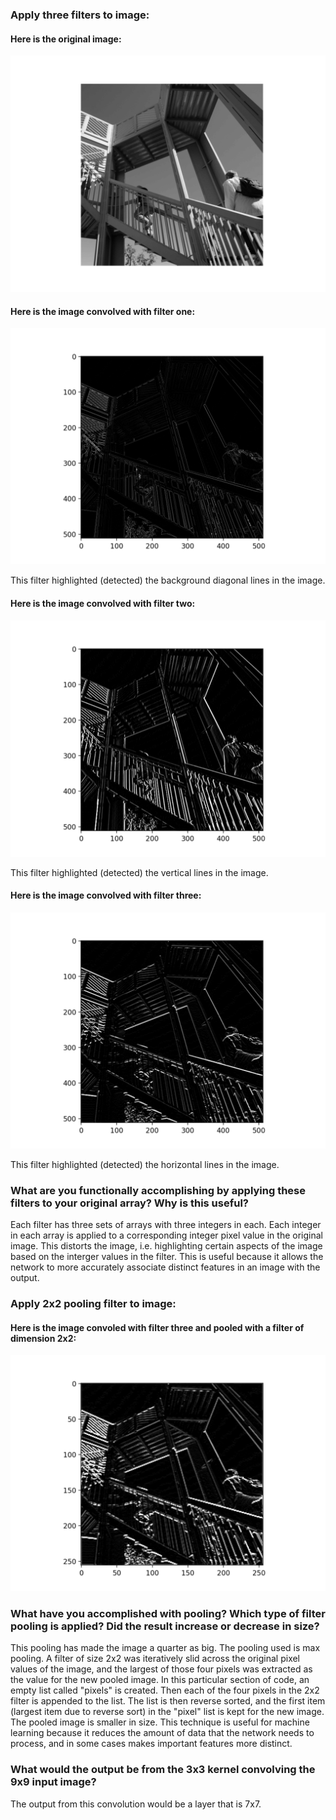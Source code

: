 ### Apply three filters to image:

#### Here is the original image:
![Original Image](original.png)

#### Here is the image convolved with filter one:
![Convolution One](conv_1.png)

This filter highlighted (detected) the background diagonal lines in the image.

#### Here is the image convolved with filter two:
![Convolution Two](conv_2.png)

This filter highlighted (detected) the vertical lines in the image. 

#### Here is the image convolved with filter three:
![Convolution Three](conv_3.png)

This filter highlighted (detected) the horizontal lines in the image. 

### What are you functionally accomplishing by applying these filters to your original array? Why is this useful?

Each filter has three sets of arrays with three integers in each. Each integer in each array is applied to a corresponding integer pixel value in the original image. This distorts the image, i.e. highlighting certain aspects of the image based on the interger values in the filter. This is useful because it allows the network to more accurately associate distinct features in an image with the output.

### Apply 2x2 pooling filter to image:

#### Here is the image convoled with filter three and pooled with a filter of dimension 2x2:
![Pooled Image](conv_3_pooled.png)

### What have you accomplished with pooling? Which type of filter pooling is applied? Did the result increase or decrease in size?

This pooling has made the image a quarter as big. The pooling used is max pooling. A filter of size 2x2 was iteratively slid across the original pixel values of the image, and the largest of those four pixels was extracted as the value for the new pooled image. In this particular section of code, an empty list called "pixels" is created. Then each of the four pixels in the 2x2 filter is appended to the list. The list is then reverse sorted, and the first item (largest item due to reverse sort) in the "pixel" list is kept for the new image. The pooled image is smaller in size. This technique is useful for machine learning because it reduces the amount of data that the network needs to process, and in some cases makes important features more distinct. 

### What would the output be from the 3x3 kernel convolving the 9x9 input image?

The output from this convolution would be a layer that is 7x7. 

